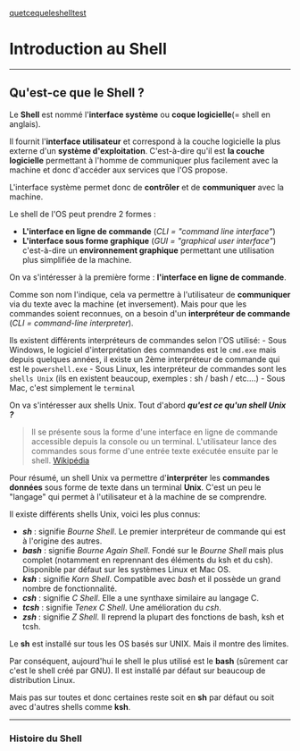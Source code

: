 [quetcequeleshelltest](./intro_shell.md#quest-ce-que-le-shell-) 

# Introduction au Shell

-------------

## Qu'est-ce que le Shell ?

Le **Shell** est nommé l'**interface système** ou **coque logicielle**(= shell en anglais).

Il fournit l'**interface utilisateur**  et correspond à la couche logicielle la plus externe d'un **système d'exploitation**. C'est-à-dire qu'il est **la couche logicielle** permettant à l'homme de communiquer plus facilement avec la machine et donc d'accéder aux services que l'OS propose.

L'interface système permet donc de **contrôler** et de **communiquer** avec la machine.

Le shell de l'OS peut prendre 2 formes :

- **L'interface en ligne de commande** (*CLI = "command line interface"*)
- **L'interface sous forme graphique** (*GUI = "graphical user interface"*) c'est-à-dire un **environnement graphique** permettant une utilisation plus simplifiée de la machine.

On va s'intéresser à la première forme : **l'interface en ligne de commande**.

Comme son nom l'indique, cela va permettre à l'utilisateur de **communiquer** via du texte avec la machine (et inversement). Mais pour que les commandes soient reconnues, on a besoin d'un **interpréteur de commande** (*CLI = command-line interpreter*).

Ils existent différents interpréteurs de commandes selon l'OS utilisé:
    - Sous Windows, le logiciel d'interprétation des commandes est le `cmd.exe` mais depuis quelques années, il existe un 2ème interpréteur de commande qui est le `powershell.exe`
    - Sous Linux, les interpréteur de commandes sont les `shells Unix` (ils en existent beaucoup, exemples : sh / bash / etc....)
    - Sous Mac, c'est simplement le `terminal`

On va s'intéresser aux shells Unix.
Tout d'abord ***qu'est ce qu'un shell Unix ?***

> Il se présente sous la forme d'une interface en ligne de commande accessible depuis la console ou un terminal. L'utilisateur lance des commandes sous forme d'une entrée texte exécutée ensuite par le shell. [Wikipédia](https://fr.wikipedia.org/wiki/Shell_Unix)

Pour résumé, un shell Unix va permettre d'**interpréter** les **commandes données** sous forme de texte dans un terminal **Unix**. C'est un peu le "langage" qui permet à l'utilisateur et à la machine de se comprendre.

Il existe différents shells Unix, voici les plus connus:
- ***sh*** : signifie *Bourne Shell*. Le premier interpréteur de commande qui est à l'origine des autres.
- ***bash*** : signifie *Bourne Again Shell*. Fondé sur le *Bourne Shell* mais plus complet (notamment en reprennant des éléments du ksh et du csh). Disponible par défaut sur les systèmes Linux et Mac OS.
- ***ksh*** : signifie *Korn Shell*. Compatible avec *bash* et il possède un grand nombre de fonctionnalité.
- ***csh*** : signifie *C Shell*. Elle a une synthaxe similaire au langage C.
- ***tcsh*** : signifie *Tenex C Shell*. Une amélioration du *csh*.
- ***zsh*** : signifie *Z Shell*. Il reprend la plupart des fonctions de bash, ksh et tcsh.

Le **sh** est installé sur tous les OS basés sur UNIX. Mais il montre des limites.

Par conséquent, aujourd'hui le shell le plus utilisé est le **bash** (sûrement car c'est le shell créé par GNU). Il est installé par défaut sur beaucoup de distribution Linux.

Mais pas sur toutes et donc certaines reste soit en **sh** par défaut ou soit avec d'autres shells comme **ksh**.

-----------

### Histoire du Shell






